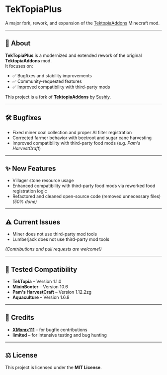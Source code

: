 # TekTopiaPlus

A major fork, rework, and expansion of the [TektopiaAddons](https://github.com/Sushiy/TektopiaAddons) Minecraft mod.

---

## 📖 About

**TekTopiaPlus** is a modernized and extended rework of the original **TektopiaAddons** mod.  
It focuses on:

- ✅ Bugfixes and stability improvements
- ✅ Community-requested features
- ✅ Improved compatibility with third-party mods

This project is a fork of **[TektopiaAddons](https://github.com/Sushiy/TektopiaAddons)** by [Sushiy](https://github.com/Sushiy).

---

## 🛠️ Bugfixes

- Fixed miner coal collection and proper AI filter registration
- Corrected farmer behavior with beetroot and sugar cane harvesting
- Improved compatibility with third-party food mods (e.g. *Pam's HarvestCraft*)

---

## ✨ New Features

- Villager stone resource usage
- Enhanced compatibility with third-party food mods via reworked food registration logic
- Refactored and cleaned open-source code (removed unnecessary files) *(50% done)*

---

## ⚠️ Current Issues

- Miner does not use third-party mod tools
- Lumberjack does not use third-party mod tools

*(Contributions and pull requests are welcome!)*

---

## 🔗 Tested Compatibility

- **TekTopia** – Version 1.1.0
- **MixinBooter** – Version 10.6
- **Pam's HarvestCraft** – Version 1.12.2zg
- **Aquaculture** – Version 1.6.8

---

## 🙌 Credits

- **[XMxmx111](https://github.com/XMxmx111)** – for bugfix contributions
- **limited** – for intensive testing and bug hunting

---

## ⚖️ License

This project is licensed under the **MIT License**.
